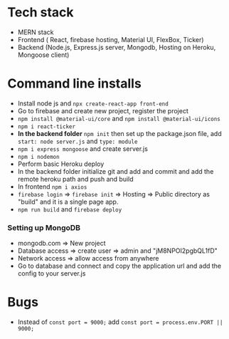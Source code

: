 # Tech stack
- MERN stack
- Frontend ( React, firebase hosting, Material UI, FlexBox, Ticker)
- Backend (Node.js, Express.js server, Mongodb, Hosting on Heroku, Mongoose client)

# Command line installs
- Install node js and `npx create-react-app front-end`
- Go to firebase and create new project, register the project
- `npm install @material-ui/core` and `npm install @material-ui/icons`
- `npm i react-ticker`
- **In the backend folder** `npm init` then set up the package.json file, add `start: node server.js` and `type: module`
- `npm i express mongoose` and create server.js
- `npm i nodemon`
- Perform basic Heroku deploy
- In the backend folder initialize git and add and commit and add the remote heroku path and push and build
- In frontend `npm i axios`
- `firebase login` => `firebase init` => Hosting => Public directory as "build" and it is a single page app.
- `npm run build` and `firebase deploy`

### Setting up MongoDB
- mongodb.com => New project
- Database access => create user => admin and "jM8NPOI2pgbQL1fD"
- Network access => allow access from anywhere
- Go to database and connect and copy the application url and add the config to your server.js

# Bugs
- Instead of `const port = 9000;` add `const port = process.env.PORT || 9000;`